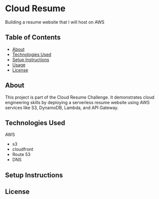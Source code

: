 # Cloud Resume
Building a resume website that I will host on AWS

## Table of Contents
- [About](#about)
- [Technologies Used](#technologies-used)
- [Setup Instructions](#setup-instructions)
- [Usage](#usage)
- [License](#license)

## About
This project is part of the Cloud Resume Challenge. It demonstrates cloud engineering skills by deploying a serverless resume website using AWS services like S3, DynamoDB, Lambda, and API Gateway.

## Technologies Used
AWS
- s3
- cloudfront
- Route 53
- DNS

## Setup Instructions

## License 
